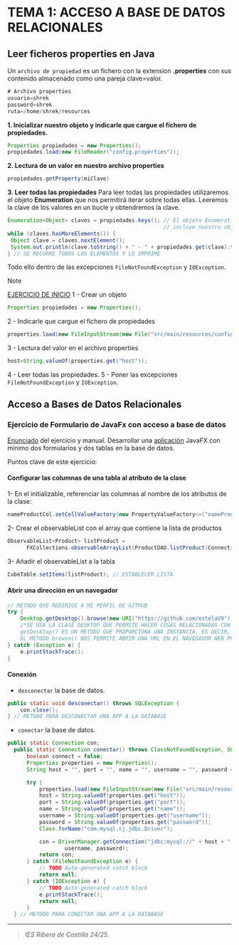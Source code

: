 # TEMA 1: ACCESO A BASE DE DATOS RELACIONALES
## Leer ficheros properties en Java
Un `archivo de propiedad` es un fichero con la extension **.properties** con sus contenido almacenado como una pareja clave=valor.
  ``` java
# Archivo properties
usuario=shrek
password=shrek
ruta=/home/shrek/resources
```

**1. Inicializar nuestro objeto y indicarle que cargue el fichero de propiedades.**
 ``` java
Properties propiedades = new Properties();
propiedades.load(new FileReader("config.properties"));
```

**2. Lectura de un valor en nuestro archivo properties**
 ``` java
propiedades.getProperty(miClave)
```

**3. Leer todas las propiedades**
Para leer todas las propiedades utilizaremos el objeto **Enumeration** que nos permitirá iterar sobre todas ellas.
Leeremos la clave de los valores en un bucle y obtendremos la clave. 
 ``` java
Enumeration<Object> claves = propiedades.keys(); // El objeto Enumeration almacena todas las claves que
                                                  // incluye nuestro objeto Properties
while (claves.hasMoreElements()) {
  Object clave = claves.nextElement();
  System.out.println(clave.toString() + " - " + propiedades.get(clave).toString());
} // SE RECORRE TODOS LOS ELEMENTOS Y LO IMPRIME 
```
Todo ello dentro de las excepciones `FileNotFoundException` y `IOException`.

> [!NOTE]
> <a href="https://github.com/estelaV9/AccesoADatos/tree/master/Tema1_AccesoBDRelacionales/FicheroPropiedades">EJERCICIO DE INICIO</a>
> 1 - Crear un objeto
> ```java
> Properties propiedades = new Properties();
> ```
> 2 - Indicarle que cargue el fichero de propiedades
> ```java
> properties.load(new FileInputStream(new File("src/main/resources/configuration/database.properties")));
> ```
> 3 - Lectura del valor en el archivo properties
> ```java
> host=String.valueOf(properties.get("host"));
> ```
> 4 - Leer todas las propiedades.
> 5 - Poner las excepciones `FileNotFoundException` y `IOException`.

## Acceso a Bases de Datos Relacionales 

### Ejercicio de Formulario de JavaFx con acceso a base de datos
<a href="https://github.com/estelaV9/AccesoADatos/blob/master/Tema1_AccesoBDRelacionales/EjercicioFormularioFX/PracticaFormulario.md">Enunciado</a> del ejercicio y manual.
Desarrollar una <a href="https://github.com/estelaV9/AccesoADatos/tree/master/Tema1_AccesoBDRelacionales/EjercicioFormularioFX/EstelaDeVega_EjercicioFormulario">aplicación</a> JavaFX con mínimo dos formularios y dos tablas en la base de datos.

Puntos clave de este ejercicio:
#### Configurar las columnas de una tabla al atributo de la clase 
1- En el initializable, referenciar las columnas al nombre de los atributos de la clase:
```java
nameProductCol.setCellValueFactory(new PropertyValueFactory<>("nameProduct"));
```
2- Crear el observableList con el array que contiene la lista de productos
```java
ObservableList<Product> listProduct =
      FXCollections.observableArrayList(ProductDAO.listProduct(ConnectionDB.con));
```
3- Añadir el observableList a la tabla
```java
CubeTable.setItems(listProduct); // ESTABLECER LISTA
```

#### Abrir una dirección en un navegador
```java
// METODO QUE REDIRIGE A MI PERFIL DE GITHUB
try {
    Desktop.getDesktop().browse(new URI("https://github.com/estelaV9"));
    /*SE USA LA CLASE DESKTOP QUE PERMITE HACER COSAS RELACIONADAS CON EL ESCRITORIO DEL ORDENADOR
    getDesktop() ES UN METODO QUE PROPORCIONA UNA INSTANCIA, ES DECIR, UN OBJETO DE LA CLASE DESKTOP.
    EL METODO browse() NOS PERMITE ABRIR UNA URL EN EL NAVEGADOR WEB PREDETERMINADO*/
} catch (Exception e) {
    e.printStackTrace();
}
```

#### Conexión
- `desconectar` la base de datos.
```java
public static void desconectar() throws SQLException {
    con.close();
} // METODO PARA DESCONECTAR UNA APP A LA DATABASE
```
- `conectar` la base de datos.
```java
public static Connection con;
  public static Connection conectar() throws ClassNotFoundException, SQLException {
      boolean connect = false;
      Properties properties = new Properties();
      String host = "", port = "", name = "", username = "", password = "";

      try {
          properties.load(new FileInputStream(new File("src/main/resources/Configuration/database.properties")));
          host = String.valueOf(properties.get("host"));
          port = String.valueOf(properties.get("port"));
          name = String.valueOf(properties.get("name"));
          username = String.valueOf(properties.get("username"));
          password = String.valueOf(properties.get("password"));
          Class.forName("com.mysql.cj.jdbc.Driver");

          con = DriverManager.getConnection("jdbc:mysql://" + host + ":" + port + "/" + name + "?serverTimezone=UTC",
                  username, password);
          return con;
      } catch (FileNotFoundException e) {
          // TODO Auto-generated catch block
          return null;
      } catch (IOException e) {
          // TODO Auto-generated catch block
          e.printStackTrace();
          return null;
      }
  } // METODO PARA CONECTAR UNA APP A LA DATABASE
```
  

---
>_IES Ribera de Castilla 24/25._

